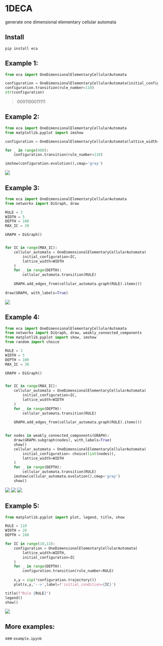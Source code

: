 # 1DECA
generate one dimensional elementary cellular automata


## Install
`pip install eca`

## Example 1: 

```python
from eca import OneDimensionalElementaryCellularAutomata

configuration = OneDimensionalElementaryCellularAutomata(initial_configuration="0000100001011")
configuration.transition(rule_number=110)
str(configuration)
```
> 0001100011111


## Example 2:

```python
from eca import OneDimensionalElementaryCellularAutomata
from matplotlib.pyplot import imshow

configuration = OneDimensionalElementaryCellularAutomata(lattice_width=1000)

for _ in range(400):
    configuration.transition(rule_number=110)

imshow(configuration.evolution(),cmap='gray')
```
![](images/rule110.png)

## Example 3: 

```python
from eca import OneDimensionalElementaryCellularAutomata
from networkx import DiGraph, draw

RULE = 3
WIDTH = 5
DEPTH = 100
MAX_IC = 30

GRAPH = DiGraph()


for IC in range(MAX_IC):
    cellular_automata = OneDimensionalElementaryCellularAutomata(
        initial_configuration=IC,
        lattice_width=WIDTH
    )
    for _ in range(DEPTH):
        cellular_automata.transition(RULE)
    
    GRAPH.add_edges_from(cellular_automata.graph(RULE).items())
    
draw(GRAPH, with_labels=True)
```
![](images/rule3attractorbasin.png)

## Example 4:

```python
from eca import OneDimensionalElementaryCellularAutomata
from networkx import DiGraph, draw, weakly_connected_components
from matplotlib.pyplot import show, imshow
from random import choice

RULE = 3
WIDTH = 5
DEPTH = 100
MAX_IC = 30

GRAPH = DiGraph()


for IC in range(MAX_IC):
    cellular_automata = OneDimensionalElementaryCellularAutomata(
        initial_configuration=IC,
        lattice_width=WIDTH
    )
    for _ in range(DEPTH):
        cellular_automata.transition(RULE)
    
    GRAPH.add_edges_from(cellular_automata.graph(RULE).items())
    

for nodes in weakly_connected_components(GRAPH):
    draw(GRAPH.subgraph(nodes), with_labels=True)
    show()
    cellular_automata = OneDimensionalElementaryCellularAutomata(
        initial_configuration= choice(list(nodes)),
        lattice_width=WIDTH
    )
    for _ in range(DEPTH):
        cellular_automata.transition(RULE)
    imshow(cellular_automata.evolution(),cmap='gray')
    show()
```

![](images/rule3attractorbasin1.png)
![](images/rule3attractorbasin2.png)
![](images/rule3attractorbasin3.png)

## Example 5: 
```python
from matplotlib.pyplot import plot, legend, title, show

RULE = 110
WIDTH = 20
DEPTH = 100

for IC in range(10,13):
    configuration = OneDimensionalElementaryCellularAutomata(
        lattice_width=WIDTH, 
        initial_configuration=IC
    )
    for _ in range(DEPTH):
        configuration.transition(rule_number=RULE)
    
    x,y = zip(*configuration.trajectory())
    plot(x,y,'-->',label=f'initial_condition={IC}')

title(f"Rule {RULE}")
legend()
show()

```
![](images/rule110_sensitivity_to_ic.png)

## More examples:
see `example.ipynb`
